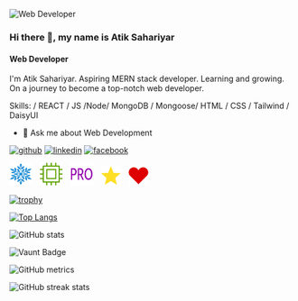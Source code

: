 ![Web Developer](https://media.licdn.com/dms/image/D5616AQHjArypnkC5qA/profile-displaybackgroundimage-shrink_350_1400/0/1700356312225?e=1707350400&v=beta&t=99hKBmsY_AlsU5hOpheHmFeMT819df4EVdKuJI2bunY)
### Hi there 👋, my name is Atik Sahariyar
#### Web Developer


I'm Atik Sahariyar. Aspiring MERN stack developer. Learning and growing. On a journey to become a top-notch web developer.

Skills: / REACT / JS /Node/ MongoDB / Mongoose/ HTML / CSS / Tailwind / DaisyUI

- 💬 Ask me about Web Development 


[<img src='https://cdn.jsdelivr.net/npm/simple-icons@3.0.1/icons/github.svg' alt='github' height='40'>](https://github.com/https://github.com/Atik-Sahariyar)  [<img src='https://cdn.jsdelivr.net/npm/simple-icons@3.0.1/icons/linkedin.svg' alt='linkedin' height='40'>](https://www.linkedin.com/in/https://www.linkedin.com/in/atik-sahariyar-a93500234//)  [<img src='https://cdn.jsdelivr.net/npm/simple-icons@3.0.1/icons/facebook.svg' alt='facebook' height='40'>](https://www.facebook.com/https://www.facebook.com/md.atiksahariyar?mibextid=9R9pXO)  

<a href='https://archiveprogram.github.com/'><img src='https://raw.githubusercontent.com/acervenky/animated-github-badges/master/assets/acbadge.gif' width='40' height='40'></a> <a href='https://docs.github.com/en/developers'><img src='https://raw.githubusercontent.com/acervenky/animated-github-badges/master/assets/devbadge.gif' width='40' height='40'></a> <a href='https://github.com/pricing'><img src='https://raw.githubusercontent.com/acervenky/animated-github-badges/master/assets/pro.gif' width='40' height='40'></a> <a href='https://stars.github.com/'><img src='https://raw.githubusercontent.com/acervenky/animated-github-badges/master/assets/starbadge.gif' width='35' height='35'></a> <a href='https://docs.github.com/en/github/supporting-the-open-source-community-with-github-sponsors'><img src='https://raw.githubusercontent.com/acervenky/animated-github-badges/master/assets/sponsorbadge.gif' width='35' height='35'></a> 

[![trophy](https://github-profile-trophy.vercel.app/?username=https://github.com/Atik-Sahariyar)](https://github.com/ryo-ma/github-profile-trophy)

[![Top Langs](https://github-readme-stats.vercel.app/api/top-langs/?username=https://github.com/Atik-Sahariyar)](https://github.com/anuraghazra/github-readme-stats)

![GitHub stats](https://github-readme-stats.vercel.app/api?username=https://github.com/Atik-Sahariyar&show_icons=true)  

![Vaunt Badge](https://api.vaunt.dev/v1/github/entities/https://github.com/Atik-Sahariyar/contributions?format=svg&private=false)  

![GitHub metrics](https://metrics.lecoq.io/https://github.com/Atik-Sahariyar)  

![GitHub streak stats](https://streak-stats.demolab.com/?user=https://github.com/Atik-Sahariyar)  


